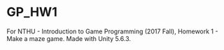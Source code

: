 # GP_HW1
For NTHU - Introduction to Game Programming (2017 Fall), Homework 1 - Make a maze game. Made with Unity 5.6.3.
